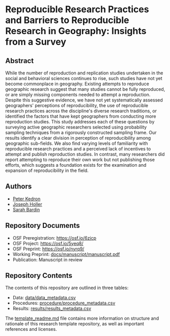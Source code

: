 # Reproducible Research Practices and Barriers to Reproducible Research in Geography: Insights from a Survey

## Abstract

While the number of reproduction and replication studies undertaken in the social and behavioral sciences continues to rise, such studies have not yet become commonplace in geography. Existing attempts to reproduce geographic research suggest that many studies cannot be fully reproduced, or are simply missing components needed to attempt a reproduction. Despite this suggestive evidence, we have not yet systematically assessed geographers' perceptions of reproducibility, the use of reproducible research practices across the discipline's diverse research traditions, or identified the factors that have kept geographers from conducting more reproduction studies. This study addresses each of these questions by surveying active geographic researchers selected using probability sampling techniques from a rigorously constructed sampling frame. Our results identify a clear division in perception of reproducibility among geographic sub-fields. We also find varying levels of familiarity with reproducible research practices and a perceived lack of incentives to attempt and publish reproduction studies. In contrast, many researchers did report attempting to reproduce their own work but not publishing those efforts, which suggests a foundation exists for the examination and expansion of reproducibility in the field.

## Authors

- [Peter Kedron](https://peterkedron.com/)
- [Joseph Holler](https://github.com/josephholler)
- [Sarah Bardin](https://github.com/SarahBardin)

## Repository Documents

- OSF Preregistration: https://osf.io/6zjcp
- OSF Project: https://osf.io/5yeq8/
- OSF Preprint: https://osf.io/nyrq9/
- Working Preprint: [docs/manuscript/manuscript.pdf](docs/manuscript)
- Publication: Manuscript in review

## Repository Contents

The contents of this repository are outlined in three tables:
- Data: [data/data_metadata.csv](data/data_metadata.csv)
- Procedures: [procedure/procedure_metadata.csv](procedure/procedure_metadata.csv)
- Results: [results/results_metadata.csv](results/results_metadata.csv)

The [template_readme.md](template_readme.md) file contains more information on structure and rationale of this research template repository, as well as important references and licenses.
